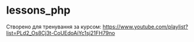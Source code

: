 # lessons_php
Створено для тренування за курсом: 
https://www.youtube.com/playlist?list=PLd2_Os8Cj3t-CoUEdoAiYc1sj21FH79no
